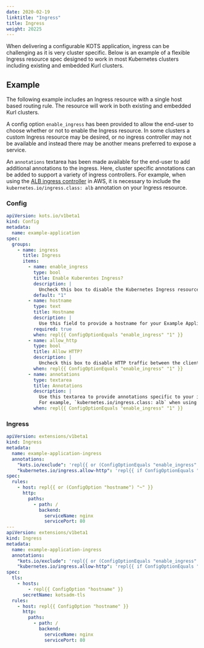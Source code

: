 ```yaml
---
date: 2020-02-19
linktitle: "Ingress"
title: Ingress
weight: 20225
---
```


When delivering a configurable KOTS application, ingress can be challenging as it is very cluster specific. Below is an example of a flexible Ingress resource spec designed to work in most Kubernetes clusters including existing and embedded Kurl clusters.

## Example

The following example includes an Ingress resource with a single host based routing rule. The resource will work in both existing and embedded Kurl clusters.

A config option `enable_ingress` has been provided to allow the end-user to choose whether or not to enable the Ingress resource. In some clusters a custom Ingress resource may be desired, or no ingress controller may not be available and instead there may be another means preferred to expose a service.

An `annotations` textarea has been made available for the end-user to add additional annotations to the ingress. Here, cluster specific annotations can be added to support a variety of ingress controllers. For example, when using the [ALB ingress controller](https://docs.aws.amazon.com/eks/latest/userguide/alb-ingress.html) in AWS, it is necessary to include the `kubernetes.io/ingress.class: alb` annotation on your Ingress resource.

### Config

```yaml
apiVersion: kots.io/v1beta1
kind: Config
metadata:
  name: example-application
spec:
  groups:
    - name: ingress
      title: Ingress
      items:
        - name: enable_ingress
          type: bool
          title: Enable Kuberentes Ingress?
          description: |
            Uncheck this box to disable the Kubernetes Ingress resource.
          default: "1"
        - name: hostname
          type: text
          title: Hostname
          description: |
            Use this field to provide a hostname for your Example Application installation.
          required: true
          when: repl{{ ConfigOptionEquals "enable_ingress" "1" }}
        - name: allow_http
          type: bool
          title: Allow HTTP?
          description: |
            Uncheck this box to disable HTTP traffic between the client and the load balancer.
          when: repl{{ ConfigOptionEquals "enable_ingress" "1" }}
        - name: annotations
          type: textarea
          title: Annotations
          description: |
            Use this textarea to provide annotations specific to your ingress controller.
            For example, `kubernetes.io/ingress.class: alb` when using the ALB ingress controller.
          when: repl{{ ConfigOptionEquals "enable_ingress" "1" }}
```

### Ingress

```yaml
apiVersion: extensions/v1beta1
kind: Ingress
metadata:
  name: example-application-ingress
  annotations:
    "kots.io/exclude": 'repl{{ or (ConfigOptionEquals "enable_ingress" "1" | not) IsKurl }}'
    "kubernetes.io/ingress.allow-http": 'repl{{ if ConfigOptionEquals "allow_http" "1" }}truerepl{{ else }}falserepl{{ end }}'repl{{ ConfigOption "annotations" | nindent 4 }}
spec:
  rules:
    - host: repl{{ or (ConfigOption "hostname") "~" }}
      http:
        paths:
          - path: /
            backend:
              serviceName: nginx
              servicePort: 80
---
apiVersion: extensions/v1beta1
kind: Ingress
metadata:
  name: example-application-ingress
  annotations:
    "kots.io/exclude": 'repl{{ or (ConfigOptionEquals "enable_ingress" "1" | not) (not IsKurl) }}'
    "kubernetes.io/ingress.allow-http": 'repl{{ if ConfigOptionEquals "allow_http" "1" }}truerepl{{ else }}falserepl{{ end }}'repl{{ ConfigOption "annotations" | nindent 4 }}
spec:
  tls:
    - hosts:
        - repl{{ ConfigOption "hostname" }}
      secretName: kotsadm-tls
  rules:
    - host: repl{{ ConfigOption "hostname" }}
      http:
        paths:
          - path: /
            backend:
              serviceName: nginx
              servicePort: 80
```
